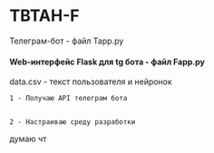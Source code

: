# TBTAH-F

Телеграм-бот - файл Tapp.py

#### Web-интерфейс Flask для tg бота - файл Fapp.py ###

data.csv - текст пользователя и нейронок


    1 - Получаю API телеграм бота


    2 - Настраиваю среду разработки 

думаю чт
